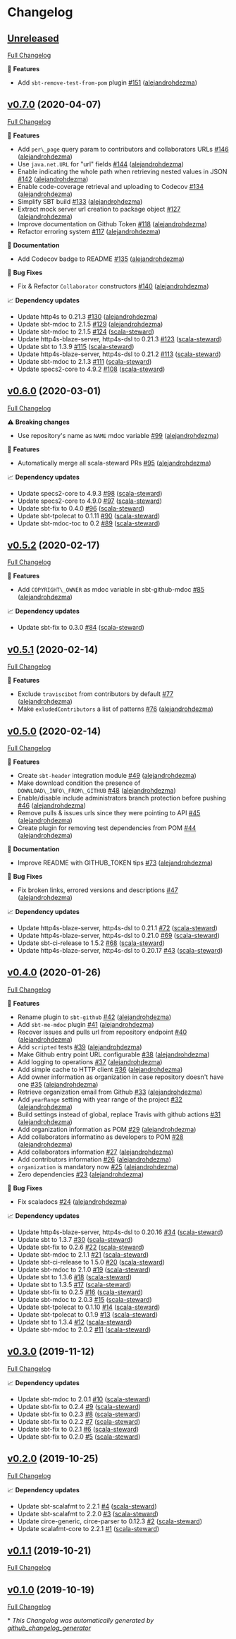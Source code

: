 # Changelog

## [Unreleased](https://github.com/alejandrohdezma/sbt-github/tree/HEAD)

[Full Changelog](https://github.com/alejandrohdezma/sbt-github/compare/v0.7.0...HEAD)

🚀 **Features**

- Add `sbt-remove-test-from-pom` plugin [\#151](https://github.com/alejandrohdezma/sbt-github/pull/151) ([alejandrohdezma](https://github.com/alejandrohdezma))

## [v0.7.0](https://github.com/alejandrohdezma/sbt-github/tree/v0.7.0) (2020-04-07)

[Full Changelog](https://github.com/alejandrohdezma/sbt-github/compare/v0.6.0...v0.7.0)

🚀 **Features**

- Add `per\_page` query param to contributors and collaborators URLs [\#146](https://github.com/alejandrohdezma/sbt-github/pull/146) ([alejandrohdezma](https://github.com/alejandrohdezma))
- Use `java.net.URL` for "url" fields [\#144](https://github.com/alejandrohdezma/sbt-github/pull/144) ([alejandrohdezma](https://github.com/alejandrohdezma))
- Enable indicating the whole path when retrieving nested values in JSON [\#142](https://github.com/alejandrohdezma/sbt-github/pull/142) ([alejandrohdezma](https://github.com/alejandrohdezma))
- Enable code-coverage retrieval and uploading to Codecov [\#134](https://github.com/alejandrohdezma/sbt-github/pull/134) ([alejandrohdezma](https://github.com/alejandrohdezma))
- Simplify SBT build [\#133](https://github.com/alejandrohdezma/sbt-github/pull/133) ([alejandrohdezma](https://github.com/alejandrohdezma))
- Extract mock server url creation to package object [\#127](https://github.com/alejandrohdezma/sbt-github/pull/127) ([alejandrohdezma](https://github.com/alejandrohdezma))
- Improve documentation on Github Token [\#118](https://github.com/alejandrohdezma/sbt-github/pull/118) ([alejandrohdezma](https://github.com/alejandrohdezma))
- Refactor erroring system [\#117](https://github.com/alejandrohdezma/sbt-github/pull/117) ([alejandrohdezma](https://github.com/alejandrohdezma))

📘 **Documentation**

- Add Codecov badge to README [\#135](https://github.com/alejandrohdezma/sbt-github/pull/135) ([alejandrohdezma](https://github.com/alejandrohdezma))

🐛 **Bug Fixes**

- Fix & Refactor `Collaborator` constructors [\#140](https://github.com/alejandrohdezma/sbt-github/pull/140) ([alejandrohdezma](https://github.com/alejandrohdezma))

📈 **Dependency updates**

- Update http4s to 0.21.3 [\#130](https://github.com/alejandrohdezma/sbt-github/pull/130) ([alejandrohdezma](https://github.com/alejandrohdezma))
- Update sbt-mdoc to 2.1.5 [\#129](https://github.com/alejandrohdezma/sbt-github/pull/129) ([alejandrohdezma](https://github.com/alejandrohdezma))
- Update sbt-mdoc to 2.1.5 [\#124](https://github.com/alejandrohdezma/sbt-github/pull/124) ([scala-steward](https://github.com/scala-steward))
- Update http4s-blaze-server, http4s-dsl to 0.21.3 [\#123](https://github.com/alejandrohdezma/sbt-github/pull/123) ([scala-steward](https://github.com/scala-steward))
- Update sbt to 1.3.9 [\#115](https://github.com/alejandrohdezma/sbt-github/pull/115) ([scala-steward](https://github.com/scala-steward))
- Update http4s-blaze-server, http4s-dsl to 0.21.2 [\#113](https://github.com/alejandrohdezma/sbt-github/pull/113) ([scala-steward](https://github.com/scala-steward))
- Update sbt-mdoc to 2.1.3 [\#111](https://github.com/alejandrohdezma/sbt-github/pull/111) ([scala-steward](https://github.com/scala-steward))
- Update specs2-core to 4.9.2 [\#108](https://github.com/alejandrohdezma/sbt-github/pull/108) ([scala-steward](https://github.com/scala-steward))

## [v0.6.0](https://github.com/alejandrohdezma/sbt-github/tree/v0.6.0) (2020-03-01)

[Full Changelog](https://github.com/alejandrohdezma/sbt-github/compare/v0.5.2...v0.6.0)

⚠️ **Breaking changes**

- Use repository's name as `NAME` mdoc variable [\#99](https://github.com/alejandrohdezma/sbt-github/pull/99) ([alejandrohdezma](https://github.com/alejandrohdezma))

🚀 **Features**

- Automatically merge all scala-steward PRs [\#95](https://github.com/alejandrohdezma/sbt-github/pull/95) ([alejandrohdezma](https://github.com/alejandrohdezma))

📈 **Dependency updates**

- Update specs2-core to 4.9.3 [\#98](https://github.com/alejandrohdezma/sbt-github/pull/98) ([scala-steward](https://github.com/scala-steward))
- Update specs2-core to 4.9.0 [\#97](https://github.com/alejandrohdezma/sbt-github/pull/97) ([scala-steward](https://github.com/scala-steward))
- Update sbt-fix to 0.4.0 [\#96](https://github.com/alejandrohdezma/sbt-github/pull/96) ([scala-steward](https://github.com/scala-steward))
- Update sbt-tpolecat to 0.1.11 [\#90](https://github.com/alejandrohdezma/sbt-github/pull/90) ([scala-steward](https://github.com/scala-steward))
- Update sbt-mdoc-toc to 0.2 [\#89](https://github.com/alejandrohdezma/sbt-github/pull/89) ([scala-steward](https://github.com/scala-steward))

## [v0.5.2](https://github.com/alejandrohdezma/sbt-github/tree/v0.5.2) (2020-02-17)

[Full Changelog](https://github.com/alejandrohdezma/sbt-github/compare/v0.5.1...v0.5.2)

🚀 **Features**

- Add `COPYRIGHT\_OWNER` as mdoc variable in sbt-github-mdoc [\#85](https://github.com/alejandrohdezma/sbt-github/pull/85) ([alejandrohdezma](https://github.com/alejandrohdezma))

📈 **Dependency updates**

- Update sbt-fix to 0.3.0 [\#84](https://github.com/alejandrohdezma/sbt-github/pull/84) ([scala-steward](https://github.com/scala-steward))

## [v0.5.1](https://github.com/alejandrohdezma/sbt-github/tree/v0.5.1) (2020-02-14)

[Full Changelog](https://github.com/alejandrohdezma/sbt-github/compare/v0.5.0...v0.5.1)

🚀 **Features**

- Exclude `traviscibot` from contributors by default [\#77](https://github.com/alejandrohdezma/sbt-github/pull/77) ([alejandrohdezma](https://github.com/alejandrohdezma))
- Make `exludedContributors` a list of patterns [\#76](https://github.com/alejandrohdezma/sbt-github/pull/76) ([alejandrohdezma](https://github.com/alejandrohdezma))

## [v0.5.0](https://github.com/alejandrohdezma/sbt-github/tree/v0.5.0) (2020-02-14)

[Full Changelog](https://github.com/alejandrohdezma/sbt-github/compare/v0.4.0...v0.5.0)

🚀 **Features**

- Create `sbt-header` integration module [\#49](https://github.com/alejandrohdezma/sbt-github/pull/49) ([alejandrohdezma](https://github.com/alejandrohdezma))
- Make download condition the presence of `DOWNLOAD\_INFO\_FROM\_GITHUB` [\#48](https://github.com/alejandrohdezma/sbt-github/pull/48) ([alejandrohdezma](https://github.com/alejandrohdezma))
- Enable/disable include administrators branch protection before pushing [\#46](https://github.com/alejandrohdezma/sbt-github/pull/46) ([alejandrohdezma](https://github.com/alejandrohdezma))
- Remove pulls & issues urls since they were pointing to API [\#45](https://github.com/alejandrohdezma/sbt-github/pull/45) ([alejandrohdezma](https://github.com/alejandrohdezma))
- Create plugin for removing test dependencies from POM [\#44](https://github.com/alejandrohdezma/sbt-github/pull/44) ([alejandrohdezma](https://github.com/alejandrohdezma))

📘 **Documentation**

- Improve README with GITHUB\_TOKEN tips [\#73](https://github.com/alejandrohdezma/sbt-github/pull/73) ([alejandrohdezma](https://github.com/alejandrohdezma))

🐛 **Bug Fixes**

- Fix broken links, errored versions and descriptions [\#47](https://github.com/alejandrohdezma/sbt-github/pull/47) ([alejandrohdezma](https://github.com/alejandrohdezma))

📈 **Dependency updates**

- Update http4s-blaze-server, http4s-dsl to 0.21.1 [\#72](https://github.com/alejandrohdezma/sbt-github/pull/72) ([scala-steward](https://github.com/scala-steward))
- Update http4s-blaze-server, http4s-dsl to 0.21.0 [\#69](https://github.com/alejandrohdezma/sbt-github/pull/69) ([scala-steward](https://github.com/scala-steward))
- Update sbt-ci-release to 1.5.2 [\#68](https://github.com/alejandrohdezma/sbt-github/pull/68) ([scala-steward](https://github.com/scala-steward))
- Update http4s-blaze-server, http4s-dsl to 0.20.17 [\#43](https://github.com/alejandrohdezma/sbt-github/pull/43) ([scala-steward](https://github.com/scala-steward))

## [v0.4.0](https://github.com/alejandrohdezma/sbt-github/tree/v0.4.0) (2020-01-26)

[Full Changelog](https://github.com/alejandrohdezma/sbt-github/compare/v0.3.0...v0.4.0)

🚀 **Features**

- Rename plugin to `sbt-github` [\#42](https://github.com/alejandrohdezma/sbt-github/pull/42) ([alejandrohdezma](https://github.com/alejandrohdezma))
- Add `sbt-me-mdoc` plugin [\#41](https://github.com/alejandrohdezma/sbt-github/pull/41) ([alejandrohdezma](https://github.com/alejandrohdezma))
- Recover issues and pulls url from repository endpoint [\#40](https://github.com/alejandrohdezma/sbt-github/pull/40) ([alejandrohdezma](https://github.com/alejandrohdezma))
- Add `scripted` tests [\#39](https://github.com/alejandrohdezma/sbt-github/pull/39) ([alejandrohdezma](https://github.com/alejandrohdezma))
- Make Github entry point URL configurable [\#38](https://github.com/alejandrohdezma/sbt-github/pull/38) ([alejandrohdezma](https://github.com/alejandrohdezma))
- Add logging to operations [\#37](https://github.com/alejandrohdezma/sbt-github/pull/37) ([alejandrohdezma](https://github.com/alejandrohdezma))
- Add simple cache to HTTP client [\#36](https://github.com/alejandrohdezma/sbt-github/pull/36) ([alejandrohdezma](https://github.com/alejandrohdezma))
- Add owner information as organization in case repository doesn't have one [\#35](https://github.com/alejandrohdezma/sbt-github/pull/35) ([alejandrohdezma](https://github.com/alejandrohdezma))
- Retrieve organization email from Github [\#33](https://github.com/alejandrohdezma/sbt-github/pull/33) ([alejandrohdezma](https://github.com/alejandrohdezma))
- Add `yearRange` setting with year range of the project [\#32](https://github.com/alejandrohdezma/sbt-github/pull/32) ([alejandrohdezma](https://github.com/alejandrohdezma))
- Build settings instead of global, replace Travis with github actions [\#31](https://github.com/alejandrohdezma/sbt-github/pull/31) ([alejandrohdezma](https://github.com/alejandrohdezma))
- Add organization information as POM [\#29](https://github.com/alejandrohdezma/sbt-github/pull/29) ([alejandrohdezma](https://github.com/alejandrohdezma))
- Add collaborators informatino as developers to POM [\#28](https://github.com/alejandrohdezma/sbt-github/pull/28) ([alejandrohdezma](https://github.com/alejandrohdezma))
- Add collaborators information [\#27](https://github.com/alejandrohdezma/sbt-github/pull/27) ([alejandrohdezma](https://github.com/alejandrohdezma))
- Add contributors information [\#26](https://github.com/alejandrohdezma/sbt-github/pull/26) ([alejandrohdezma](https://github.com/alejandrohdezma))
- `organization` is mandatory now [\#25](https://github.com/alejandrohdezma/sbt-github/pull/25) ([alejandrohdezma](https://github.com/alejandrohdezma))
- Zero dependencies [\#23](https://github.com/alejandrohdezma/sbt-github/pull/23) ([alejandrohdezma](https://github.com/alejandrohdezma))

🐛 **Bug Fixes**

- Fix scaladocs [\#24](https://github.com/alejandrohdezma/sbt-github/pull/24) ([alejandrohdezma](https://github.com/alejandrohdezma))

📈 **Dependency updates**

- Update http4s-blaze-server, http4s-dsl to 0.20.16 [\#34](https://github.com/alejandrohdezma/sbt-github/pull/34) ([scala-steward](https://github.com/scala-steward))
- Update sbt to 1.3.7 [\#30](https://github.com/alejandrohdezma/sbt-github/pull/30) ([scala-steward](https://github.com/scala-steward))
- Update sbt-fix to 0.2.6 [\#22](https://github.com/alejandrohdezma/sbt-github/pull/22) ([scala-steward](https://github.com/scala-steward))
- Update sbt-mdoc to 2.1.1 [\#21](https://github.com/alejandrohdezma/sbt-github/pull/21) ([scala-steward](https://github.com/scala-steward))
- Update sbt-ci-release to 1.5.0 [\#20](https://github.com/alejandrohdezma/sbt-github/pull/20) ([scala-steward](https://github.com/scala-steward))
- Update sbt-mdoc to 2.1.0 [\#19](https://github.com/alejandrohdezma/sbt-github/pull/19) ([scala-steward](https://github.com/scala-steward))
- Update sbt to 1.3.6 [\#18](https://github.com/alejandrohdezma/sbt-github/pull/18) ([scala-steward](https://github.com/scala-steward))
- Update sbt to 1.3.5 [\#17](https://github.com/alejandrohdezma/sbt-github/pull/17) ([scala-steward](https://github.com/scala-steward))
- Update sbt-fix to 0.2.5 [\#16](https://github.com/alejandrohdezma/sbt-github/pull/16) ([scala-steward](https://github.com/scala-steward))
- Update sbt-mdoc to 2.0.3 [\#15](https://github.com/alejandrohdezma/sbt-github/pull/15) ([scala-steward](https://github.com/scala-steward))
- Update sbt-tpolecat to 0.1.10 [\#14](https://github.com/alejandrohdezma/sbt-github/pull/14) ([scala-steward](https://github.com/scala-steward))
- Update sbt-tpolecat to 0.1.9 [\#13](https://github.com/alejandrohdezma/sbt-github/pull/13) ([scala-steward](https://github.com/scala-steward))
- Update sbt to 1.3.4 [\#12](https://github.com/alejandrohdezma/sbt-github/pull/12) ([scala-steward](https://github.com/scala-steward))
- Update sbt-mdoc to 2.0.2 [\#11](https://github.com/alejandrohdezma/sbt-github/pull/11) ([scala-steward](https://github.com/scala-steward))

## [v0.3.0](https://github.com/alejandrohdezma/sbt-github/tree/v0.3.0) (2019-11-12)

[Full Changelog](https://github.com/alejandrohdezma/sbt-github/compare/v0.2.0...v0.3.0)

📈 **Dependency updates**

- Update sbt-mdoc to 2.0.1 [\#10](https://github.com/alejandrohdezma/sbt-github/pull/10) ([scala-steward](https://github.com/scala-steward))
- Update sbt-fix to 0.2.4 [\#9](https://github.com/alejandrohdezma/sbt-github/pull/9) ([scala-steward](https://github.com/scala-steward))
- Update sbt-fix to 0.2.3 [\#8](https://github.com/alejandrohdezma/sbt-github/pull/8) ([scala-steward](https://github.com/scala-steward))
- Update sbt-fix to 0.2.2 [\#7](https://github.com/alejandrohdezma/sbt-github/pull/7) ([scala-steward](https://github.com/scala-steward))
- Update sbt-fix to 0.2.1 [\#6](https://github.com/alejandrohdezma/sbt-github/pull/6) ([scala-steward](https://github.com/scala-steward))
- Update sbt-fix to 0.2.0 [\#5](https://github.com/alejandrohdezma/sbt-github/pull/5) ([scala-steward](https://github.com/scala-steward))

## [v0.2.0](https://github.com/alejandrohdezma/sbt-github/tree/v0.2.0) (2019-10-25)

[Full Changelog](https://github.com/alejandrohdezma/sbt-github/compare/v0.1.1...v0.2.0)

📈 **Dependency updates**

- Update sbt-scalafmt to 2.2.1 [\#4](https://github.com/alejandrohdezma/sbt-github/pull/4) ([scala-steward](https://github.com/scala-steward))
- Update sbt-scalafmt to 2.2.0 [\#3](https://github.com/alejandrohdezma/sbt-github/pull/3) ([scala-steward](https://github.com/scala-steward))
- Update circe-generic, circe-parser to 0.12.3 [\#2](https://github.com/alejandrohdezma/sbt-github/pull/2) ([scala-steward](https://github.com/scala-steward))
- Update scalafmt-core to 2.2.1 [\#1](https://github.com/alejandrohdezma/sbt-github/pull/1) ([scala-steward](https://github.com/scala-steward))

## [v0.1.1](https://github.com/alejandrohdezma/sbt-github/tree/v0.1.1) (2019-10-21)

[Full Changelog](https://github.com/alejandrohdezma/sbt-github/compare/v0.1.0...v0.1.1)

## [v0.1.0](https://github.com/alejandrohdezma/sbt-github/tree/v0.1.0) (2019-10-19)

[Full Changelog](https://github.com/alejandrohdezma/sbt-github/compare/f5fed13d09119eb8f3c421baef3226c386f65faa...v0.1.0)



\* *This Changelog was automatically generated by [github_changelog_generator](https://github.com/github-changelog-generator/github-changelog-generator)*
